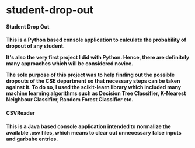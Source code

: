 # student-drop-out

<h4> Student Drop Out <h4>

This is a Python based console application to calculate the probability of dropout of any student.

It's also the very first project I did with Python. Hence, there are definitely many approaches which will be considered novice.

The sole purpose of this project was to help finding out the possible dropouts of the CSE department so that necessary steps can be taken against it. To do so, I used the scikit-learn library which included many machine learning algorithms such as Decision Tree Classifier, K-Nearest Neighbour Classifier, Random Forest Classifier etc.

<h4> CSVReader <h4>

This is a Java based console application intended to normalize the available .csv files, which means to clear out unnecessary false inputs and garbabe entries.
